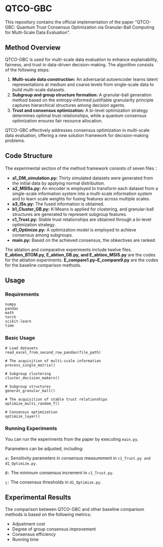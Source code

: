 # QTCO-GBC
This repository contains the official implementation of the paper "QTCO-GBC: Quantum Trust Consensus Optimization via Granular-Ball Computing for Multi-Scale Data Evaluation". 

## Method Overview
QTCO-GBC is used for multi-scale data evaluation to enhance explainability, fairness, and trust in data-driven decision-making. The algorithm consists of the following steps:

1. **Multi-scale data construction:** An adversarial autoencoder learns latent representations at medium and coarse levels from single-scale data to build multi-scale datasets.
2. **Subgroup and group structure formation:** A granular-ball generation method based on the entropy-informed justifiable granularity principle captures hierarchical structures among decision agents.
3. **Trust and consensus optimization:** A bi-level optimization strategy determines optimal trust relationships, while a quantum consensus optimization ensures fair resource allocation.

QTCO-GBC effectively addresses consensus optimization in multi-scale data evaluation, offering a new solution framework for decision-making problems.

## Code Structure
The experimental section of the method framework consists of seven files：

* **a1_DM_simulation.py:** Thirty simulated datasets were generated from the initial data by applying normal distribution.
* **a2_MSISs.py:** An encoder is employed to transform each dataset from a single-scale information system into a multi-scale information system and to learn scale weights for fusing features across multiple scales.
* **a3_ISs.py:** The fused information is obtained.
* **b1_Cluster_GB.py:** K-Means is applied for clustering, and granular-ball structures are generated to represent subgroup features.
* **c1_Trust.py:** Stable trust relationships are obtained through a bi-level optimization strategy.
* **d1_Optimize.py:** A optimization model is employed to achieve consensus among subgroups.
* **main.py:** Based on the achieved consensus, the obkectives are ranked.
  
The ablation and comparative experiments include twelve files. **E_abtion_BTOM.py, E_abtion_GB.py, and E_abtion_MSIS.py** are the codes for the ablation experiments. **E_compare1.py–E_compare9.py** are the codes for the baseline comparison methods.

## Usage
### Requirements
```
numpy 
pandas
math
torch
scikit-learn 
time
```

### Basic Usage

```
# Load datasets
read_excel_from_second_row_pandas(file_path)

# The acquisition of multi-scale information
process_single_matrix()

# Subgroup clustering
cluster_decision_makers()

# Subgroup structures
generat_granular_ball()

# The acquisition of stable trust relationships
optimize_multi_random_T()

# Consensus optimization
optimize_layer()
```

### Running Experiments
You can run the experiments from the paper by executing `main.py`.

Parameters can be adjusted, including:

`𝛼:` Sensitivity parameters in consensus measurement in `c1_Trust.py and d1_Optimize.py`.

`𝐵:` The minimum consensus increment in `c1_Trust.py`.

`ς:` The consensus thresholds in `d1_Optimize.py`.

## Experimental Results
The comparison between QTCO-GBC and other baseline comparison methods is based on the following metrics:

* Adjustment cost
* Degree of group consensus improvement
* Consensus efficiency
* Running time
